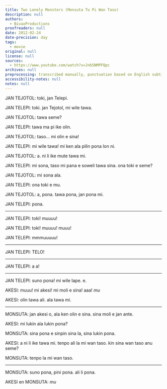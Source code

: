 ```yaml
---
title: Two Lonely Monsters (Monsuta Tu Pi Wan Taso)
description: null
authors:
  - BivaxProductions
proofreaders: null
date: 2012-02-24
date-precision: day
tags:
  - movie
original: null
license: null
sources:
  - https://www.youtube.com/watch?v=Jnb5NMPFQpc
archives: null
preprocessing: transcribed manually, punctuation based on English subtitles
accessibility-notes: null
notes: null
---
```


JAN TEJOTOL: toki, jan Telepi.

JAN TELEPI: toki. jan Tejotol, mi wile tawa.

JAN TEJOTOL: tawa seme?

JAN TELEPI: tawa ma pi ike olin.

JAN TEJOTOL: taso... mi olin e sina!

JAN TELEPI: mi wile tawa! mi ken ala pilin pona lon ni.

JAN TEJOTOL: a. ni li ike mute tawa mi.

JAN TELEPI: mi sona, taso mi pana e soweli tawa sina. ona toki e seme?

JAN TEJOTOL: mi sona ala.

JAN TELEPI: ona toki e mu.

JAN TEJOTOL: a, pona. tawa pona, jan pona mi.

JAN TELEPI: pona.

---

JAN TELEPI: toki! muuuu!

JAN TELEPI: toki! muuuu! muuu!

JAN TELEPI: mmmuuuuu!

---

JAN TELEPI: TELO!

---

JAN TELEPI: a a!

---

JAN TELEPI: suno pona! mi wile lape. e.

AKESI: muuu! mi akesi! mi moli e sina! aaa! *mu*

AKESI: olin tawa ali. ala tawa mi.

---

MONSUTA: jan akesi o, ala ken olin e sina. sina moli e jan ante.

AKESI: mi lukin ala lukin pona?

MONSUTA: sina pona e sinpin sina la, sina lukin pona.

AKESI: a ni li ike tawa mi. tenpo ali la mi wan taso. kin sina wan taso anu seme?

MONSUTA: tenpo la mi wan taso.

---

MONSUTA: suno pona, pini pona. ali li pona.

AKESI en MONSUTA: *mu*
